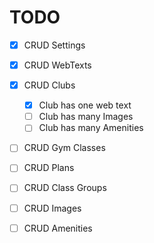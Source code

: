 # TODO

- [x] CRUD Settings 
- [x] CRUD WebTexts 
- [x] CRUD Clubs 
    - [x] Club has one web text 
    - [ ] Club has many Images 
    - [ ] Club has many Amenities 
- [ ] CRUD Gym Classes 
- [ ] CRUD Plans 
- [ ] CRUD Class Groups 
- [ ] CRUD Images 
- [ ] CRUD Amenities 

